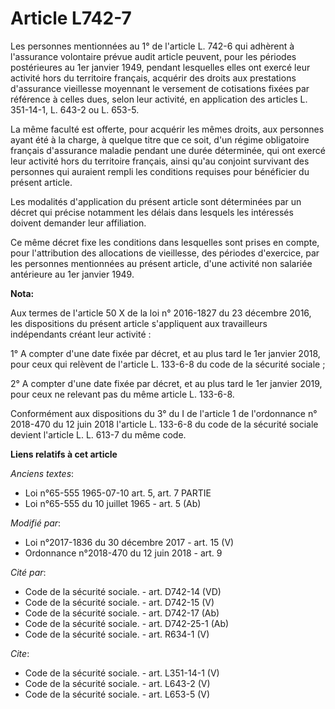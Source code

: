 # Article L742-7

Les personnes mentionnées au 1° de l'article L. 742-6 qui adhèrent à l'assurance volontaire prévue audit article peuvent,
pour les périodes postérieures au 1er janvier 1949, pendant lesquelles elles ont exercé leur activité hors du territoire
français, acquérir des droits aux prestations d'assurance vieillesse moyennant le versement de cotisations fixées par
référence à celles dues, selon leur activité, en application des articles L. 351-14-1, L. 643-2 ou L. 653-5. 

La même faculté est offerte, pour acquérir les mêmes droits, aux personnes ayant été à la charge, à quelque titre que ce
soit, d'un régime obligatoire français d'assurance maladie pendant une durée déterminée, qui ont exercé leur activité hors du
territoire français, ainsi qu'au conjoint survivant des personnes qui auraient rempli les conditions requises pour bénéficier
du présent article. 

Les modalités d'application du présent article sont déterminées par un décret qui précise notamment les délais dans lesquels
les intéressés doivent demander leur affiliation. 

Ce même décret fixe les conditions dans lesquelles sont prises en compte, pour l'attribution des allocations de vieillesse,
des périodes d'exercice, par les personnes mentionnées au présent article, d'une activité non salariée antérieure au 1er
janvier 1949.

**Nota:**

Aux termes de l'article 50 X de la loi n° 2016-1827 du 23 décembre 2016, les dispositions du présent article s'appliquent aux
travailleurs indépendants créant leur activité :

1° A compter d'une date fixée par décret, et au plus tard le 1er janvier 2018, pour ceux qui relèvent de l'article L. 133-6-8
du code de la sécurité sociale ;

2° A compter d'une date fixée par décret, et au plus tard le 1er janvier 2019, pour ceux ne relevant pas du même article L.
133-6-8.

Conformément aux dispositions du 3° du I de l'article 1 de l'ordonnance n° 2018-470 du 12 juin 2018 l'article L. 133-6-8 du
code de la sécurité sociale devient l'article L. L. 613-7 du même code.

**Liens relatifs à cet article**

_Anciens textes_:

  - Loi n°65-555 1965-07-10 art. 5, art. 7 PARTIE
  - Loi n°65-555 du 10 juillet 1965 - art. 5 (Ab)

_Modifié par_:

  - Loi n°2017-1836 du 30 décembre 2017 - art. 15 (V)
  - Ordonnance n°2018-470 du 12 juin 2018 - art. 9

_Cité par_:

  - Code de la sécurité sociale. - art. D742-14 (VD)
  - Code de la sécurité sociale. - art. D742-15 (V)
  - Code de la sécurité sociale. - art. D742-17 (Ab)
  - Code de la sécurité sociale. - art. D742-25-1 (Ab)
  - Code de la sécurité sociale. - art. R634-1 (V)

_Cite_:

  - Code de la sécurité sociale. - art. L351-14-1 (V)
  - Code de la sécurité sociale. - art. L643-2 (V)
  - Code de la sécurité sociale. - art. L653-5 (V)
